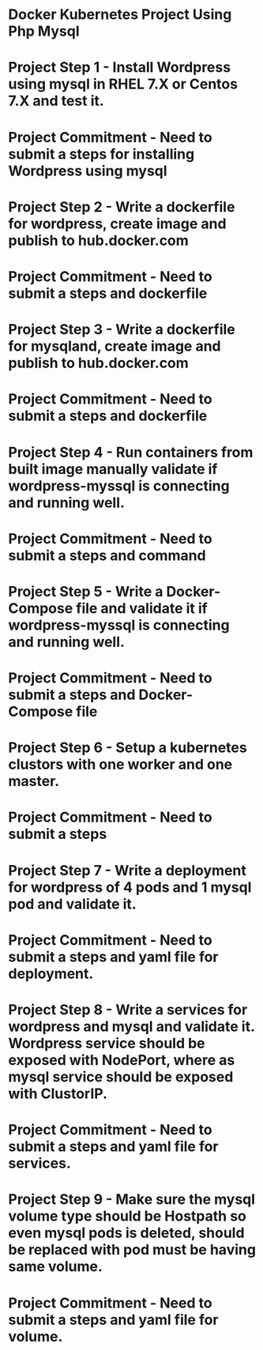 
# Docker Kubernetes Project Using Php Mysql

# Project Step 1 - Install Wordpress using mysql in RHEL 7.X or Centos 7.X and test it.
# Project Commitment - Need to submit a steps for installing Wordpress using mysql

# Project Step 2 - Write a dockerfile for wordpress, create image and publish to hub.docker.com
# Project Commitment - Need to submit a steps and dockerfile 

# Project Step 3 - Write a dockerfile for mysqland, create image and publish to hub.docker.com
# Project Commitment - Need to submit a steps and dockerfile 

# Project Step 4 - Run containers from built image manually validate if wordpress-myssql is connecting and running well.
# Project Commitment - Need to submit a steps and command

# Project Step 5 - Write a Docker-Compose file and validate it if wordpress-myssql is connecting and running well.
# Project Commitment - Need to submit a steps and Docker-Compose file

# Project Step 6 - Setup a kubernetes clustors with one worker and one master.
# Project Commitment - Need to submit a steps 

# Project Step 7 - Write a deployment for wordpress of 4 pods and 1 mysql pod and validate it.
# Project Commitment - Need to submit a steps and yaml file for deployment.

# Project Step 8 - Write a services for wordpress and mysql and validate it. Wordpress service should be exposed with NodePort, where as mysql service should be exposed with ClustorIP.
# Project Commitment - Need to submit a steps and yaml file for services.

# Project Step 9 - Make sure the mysql volume type should be Hostpath so even mysql pods is deleted, should be replaced with pod must be having same volume.
# Project Commitment - Need to submit a steps and yaml file for volume.
